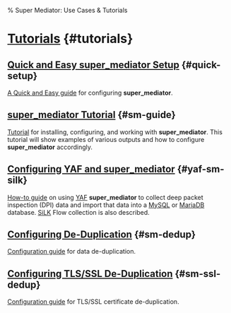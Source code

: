 % Super Mediator: Use Cases &amp; Tutorials

<!--
    Copyright (C) 2014-2023 Carnegie Mellon University
    See license information in LICENSE.txt.
-->
<!--
    @DISTRIBUTION_STATEMENT_BEGIN@
    Super Mediator 2.0.0

    Copyright 2023 Carnegie Mellon University.

    NO WARRANTY. THIS CARNEGIE MELLON UNIVERSITY AND SOFTWARE ENGINEERING
    INSTITUTE MATERIAL IS FURNISHED ON AN "AS-IS" BASIS. CARNEGIE MELLON
    UNIVERSITY MAKES NO WARRANTIES OF ANY KIND, EITHER EXPRESSED OR IMPLIED,
    AS TO ANY MATTER INCLUDING, BUT NOT LIMITED TO, WARRANTY OF FITNESS FOR
    PURPOSE OR MERCHANTABILITY, EXCLUSIVITY, OR RESULTS OBTAINED FROM USE OF
    THE MATERIAL. CARNEGIE MELLON UNIVERSITY DOES NOT MAKE ANY WARRANTY OF
    ANY KIND WITH RESPECT TO FREEDOM FROM PATENT, TRADEMARK, OR COPYRIGHT
    INFRINGEMENT.

    Licensed under a GNU GPL 2.0-style license, please see LICENSE.txt or
    contact permission@sei.cmu.edu for full terms.

    [DISTRIBUTION STATEMENT A] This material has been approved for public
    release and unlimited distribution.  Please see Copyright notice for
    non-US Government use and distribution.

    GOVERNMENT PURPOSE RIGHTS - Software and Software Documentation
    Contract No.: FA8702-15-D-0002
    Contractor Name: Carnegie Mellon University
    Contractor Address: 4500 Fifth Avenue, Pittsburgh, PA 15213

    The Government's rights to use, modify, reproduce, release, perform,
    display, or disclose this software are restricted by paragraph (b)(2) of
    the Rights in Noncommercial Computer Software and Noncommercial Computer
    Software Documentation clause contained in the above identified
    contract. No restrictions apply after the expiration date shown
    above. Any reproduction of the software or portions thereof marked with
    this legend must also reproduce the markings.

    This Software includes and/or makes use of Third-Party Software each
    subject to its own license.

    DM23-2321
    @DISTRIBUTION_STATEMENT_END@
-->

# [Tutorials](#tutorials) {#tutorials}

## [Quick and Easy super\_mediator Setup](#quick-setup) {#quick-setup}

[A Quick and Easy guide][quick_setup] for configuring **super\_mediator**.

## [super\_mediator Tutorial](#sm-guide) {#sm-guide}

[Tutorial][sm_guide] for installing, configuring, and working with
**super\_mediator**. This tutorial will show examples of various outputs
and how to configure **super\_mediator** accordingly.

## [Configuring YAF and super_mediator](#yaf-sm-silk) {#yaf-sm-silk}

[How-to guide][yaf_sm_silk] on using [YAF][] **super\_mediator** to collect
deep packet inspection (DPI) data and import that data into a [MySQL][] or
[MariaDB][] database. [SiLK][] Flow collection is also described.

## [Configuring De-Duplication](#sm-dedup) {#sm-dedup}

[Configuration guide][sm_dedup] for data de-duplication.

## [Configuring TLS/SSL De-Duplication](#sm-ssl-dedup) {#sm-ssl-dedup}

[Configuration guide][sm_ssl_dedup] for TLS/SSL certificate de-duplication.


[MariaDB]:        https://www.mariadb.com/
[MySQL]:          https://www.mysql.com/

[SiLK]:             /silk/index.html
[YAF]:              /yaf/index.html
[yaf_sm_silk]:      /yaf/yaf_sm_silk.html

[quick_setup]:      quick_setup.html
[sm_dedup]:         sm_dedup.html
[sm_guide]:         sm_guide.html
[sm_ssl_dedup]:     sm_ssl_dedup.html


[//]: # (Local variables:)
[//]: # (fill-column: 76)
[//]: # (indent-tabs-mode: nil)
[//]: # (sentence-end-double-space: nil)
[//]: # (tab-width: 8)
[//]: # (End:)
